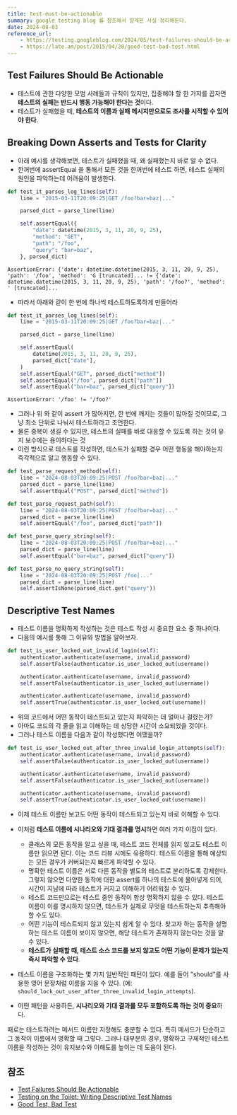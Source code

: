 ```yaml
---
title: test-must-be-actionable
summary: google testing blog 를 참조해서 알게된 사실 정리해둔다.
date: 2024-08-03
reference_url:
    - https://testing.googleblog.com/2024/05/test-failures-should-be-actionable.html
    - https://late.am/post/2015/04/20/good-test-bad-test.html
---
```


## Test Failures Should Be Actionable

- 테스트에 관한 다양한 모범 사례들과 규칙이 있지만, 집중해야 할 한 가지를 꼽자면 **테스트의 실패는 반드시 행동 가능해야 한다는 것**이다.
- 테스트가 실패했을 때, **테스트의 이름과 실패 메시지만으로도 조사를 시작할 수 있어야 한다**.

## Breaking Down Asserts and Tests for Clarity

- 아래 예시를 생각해보면, 테스트가 실패했을 때, 왜 실패했는지 바로 알 수 없다.
- 한꺼번에 assertEqual 을 통해서 모든 것을 한꺼번에 테스트 하면, 테스트 실패의 원인을 파악하는데 어려움이 발생한다.

```python
def test_it_parses_log_lines(self):
    line = "2015-03-11T20:09:25|GET /foo?bar=baz|..."

    parsed_dict = parse_line(line)

    self.assertEqual({
        "date": datetime(2015, 3, 11, 20, 9, 25),
        "method": "GET",
        "path": "/foo",
        "query": "bar=baz",
    }, parsed_dict)
```

```plaintext
AssertionError: {'date': datetime.datetime(2015, 3, 11, 20, 9, 25), 'path': '/foo', 'method': 'G [truncated]... != {'date': datetime.datetime(2015, 3, 11, 20, 9, 25), 'path': '/foo?', 'method': ' [truncated]...
```

- 따라서 아래와 같이 한 번에 하나씩 테스트하도록하게 만들어라

```python
def test_it_parses_log_lines(self):
    line = "2015-03-11T20:09:25|GET /foo?bar=baz|..."

    parsed_dict = parse_line(line)

    self.assertEqual(
        datetime(2015, 3, 11, 20, 9, 25),
        parsed_dict["date"],
    )
    self.assertEqual("GET", parsed_dict["method"])
    self.assertEqual("/foo", parsed_dict["path"])
    self.assertEqual("bar=baz", parsed_dict["query"])
```

```plaintext
AssertionError: '/foo' != '/foo?'
```

- 그러나 위 와 같이 assert 가 많아지면, 한 번에 깨지는 것들이 많아질 것이므로, 그냥 최소 단위로 나눠서 테스트하라고 조언한다.
- 물론 중복이 생길 수 있지만, 테스트의 실패를 바로 대응할 수 있도록 하는 것이 유지 보수에는 용이하다는 것
- 이런 방식으로 테스트를 작성하면, 테스트가 실패할 경우 어떤 행동을 해야하는지 즉각적으로 알고 행동할 수 있다.

```python
def test_parse_request_method(self):
    line = "2024-08-03T20:09:25|POST /foo?bar=baz|..."
    parsed_dict = parse_line(line)
    self.assertEqual("POST", parsed_dict["method"])

def test_parse_request_path(self):
    line = "2024-08-03T20:09:25|POST /foo?bar=baz|..."
    parsed_dict = parse_line(line)
    self.assertEqual("/foo", parsed_dict["path"])

def test_parse_query_string(self):
    line = "2024-08-03T20:09:25|POST /foo?bar=baz|..."
    parsed_dict = parse_line(line)
    self.assertEqual("bar=baz", parsed_dict["query"])

def test_parse_no_query_string(self):
    line = "2024-08-03T20:09:25|POST /foo|..."
    parsed_dict = parse_line(line)
    self.assertIsNone(parsed_dict.get("query"))

```

## Descriptive Test Names

- 테스트 이름을 명확하게 작성하는 것은 테스트 작성 시 중요한 요소 중 하나이다.
- 다음의 예시를 통해 그 이유와 방법을 알아보자.

```python
def test_is_user_locked_out_invalid_login(self):
    authenticator.authenticate(username, invalid_password)
    self.assertFalse(authenticator.is_user_locked_out(username))

    authenticator.authenticate(username, invalid_password)
    self.assertFalse(authenticator.is_user_locked_out(username))

    authenticator.authenticate(username, invalid_password)
    self.assertTrue(authenticator.is_user_locked_out(username))
```

- 위의 코드에서 어떤 동작이 테스트되고 있는지 파악하는 데 얼마나 걸렸는가?
- 아마도 코드의 각 줄을 읽고 이해하는 데 상당한 시간이 소요되었을 것이다.
- 그러나 테스트 이름을 다음과 같이 작성했다면 어땠을까?

```python
def test_is_user_locked_out_after_three_invalid_login_attempts(self):
    authenticator.authenticate(username, invalid_password)
    self.assertFalse(authenticator.is_user_locked_out(username))

    authenticator.authenticate(username, invalid_password)
    self.assertFalse(authenticator.is_user_locked_out(username))

    authenticator.authenticate(username, invalid_password)
    self.assertTrue(authenticator.is_user_locked_out(username))
```

- 이제 테스트 이름만 보고도 어떤 동작이 테스트되고 있는지 바로 이해할 수 있다.
- 이처럼 **테스트 이름에 시나리오와 기대 결과를 명시**하면 여러 가지 이점이 있다.

    - 클래스의 모든 동작을 알고 싶을 때, 테스트 코드 전체를 읽지 않고도 테스트 이름만 읽으면 된다. 이는 코드 리뷰 시에도 유용하다. 테스트 이름을 통해 예상되는 모든 경우가 커버되는지 빠르게 파악할 수 있다.
    - 명확한 테스트 이름은 서로 다른 동작을 별도의 테스트로 분리하도록 강제한다. 그렇지 않으면 다양한 동작에 대한 assert를 하나의 테스트에 몰아넣게 되어, 시간이 지남에 따라 테스트가 커지고 이해하기 어려워질 수 있다.
    - 테스트 코드만으로는 테스트 중인 동작이 항상 명확하지 않을 수 있다. 테스트 이름이 이를 명시하지 않으면, 테스트가 실제로 무엇을 테스트하는지 추측해야 할 수도 있다.
    - 어떤 기능이 테스트되지 않고 있는지 쉽게 알 수 있다. 찾고자 하는 동작을 설명하는 테스트 이름이 보이지 않으면, 해당 테스트가 존재하지 않는다는 것을 알 수 있다.
    - **테스트가 실패할 때, 테스트 소스 코드를 보지 않고도 어떤 기능이 문제가 있는지 즉시 파악할 수 있다**.

- 테스트 이름을 구조화하는 몇 가지 일반적인 패턴이 있다. 예를 들어 "should"를 사용한 영어 문장처럼 이름을 지을 수 있다. (예: `should_lock_out_user_after_three_invalid_login_attempts`).
- 어떤 패턴을 사용하든, **시나리오와 기대 결과를 모두 포함하도록 하는 것이 중요**하다.

때로는 테스트하려는 메서드 이름만 지정해도 충분할 수 있다. 특히 메서드가 단순하고 그 동작이 이름에서 명확할 때 그렇다. 그러나 대부분의 경우, 명확하고 구체적인 테스트 이름을 작성하는 것이 유지보수와 이해도를 높이는 데 도움이 된다.

## 참조

- [Test Failures Should Be Actionable](https://testing.googleblog.com/2024/05/test-failures-should-be-actionable.html)
- [Testing on the Toilet: Writing Descriptive Test Names](https://testing.googleblog.com/2014/10/testing-on-toilet-writing-descriptive.html)
- [Good Test, Bad Test](https://late.am/post/2015/04/20/good-test-bad-test.html)

